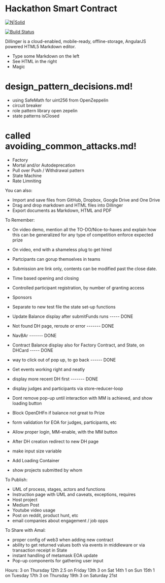 # Hackathon Smart Contract

[![N|Solid](https://cldup.com/dTxpPi9lDf.thumb.png)](https://nodesource.com/products/nsolid)

[![Build Status](https://travis-ci.org/joemccann/dillinger.svg?branch=master)](https://travis-ci.org/joemccann/dillinger)

Dillinger is a cloud-enabled, mobile-ready, offline-storage, AngularJS powered HTML5 Markdown editor.

  - Type some Markdown on the left
  - See HTML in the right
  - Magic



# design_pattern_decisions.md!

  - using SafeMath for uint256 from OpenZeppelin
  - circuit breaker
  - role pattern library open zepelin
  - state patterns isClosed


# called avoiding_common_attacks.md!

  - Factory
  - Mortal and/or Autodeprecation
  - Pull over Push / Withdrawal pattern
  - State Machine
  - Rate Limniting




You can also:
  - Import and save files from GitHub, Dropbox, Google Drive and One Drive
  - Drag and drop markdown and HTML files into Dillinger
  - Export documents as Markdown, HTML and PDF

To Remember:
  - On video demo, mention all the TO-DO/Nice-to-haves and explain how this can be generalized for any type of competition
      enforce expected prize
  - On video, end with a shameless plug to get hired
  - Partcipants can gorup themselves in teams
  - Submission are link only, contents can be modified past the close date.
  - Time based opening and closing
  - Controlled participant registration, by number of granting access
  - Sponsors
  - Separate to new test file the state set-up functions


  - Update Balance display after submitFunds runs    ----- DONE
  - Not found DH page, reroute or error    ------- DONE
  - NavBAr  ------- DONE
  - Contract Balance display also for Factory Contract, and State, on DHCard  ----- DONE
  - way to click out of pop up, to go back  ------ DONE
  - Get events working right and neatly
  - display more recent DH first  ------- DONE

  - display judges and participants via store-reducer-loop
  
  - Dont remove pop-up until interaction with MM is achieved, and show loading button
  - Block OpenDHFn if balance not great to Prize    
  - form validation for EOA for judges, participants, etc
  - Allow proper login, MM-enable, with the MM button
  - After DH creation redirect to new DH page 
  - make input size variable
  - Add Loading Container
  
  - show projects submitted by whom

To Publish:
  - UML of process, stages, actors and functions
  - Instruction page with UML and caveats, exceptions, requires
  - Host project
  - Medium Post
  - Youtube video usage
  - Post on reddit, product hunt, etc
  - email companies about engagement / job opps

To Share with Amal:
  - proper config of web3 when adding new contract
  - ability to get returned values both via events in middleware or via transaction receipt in State
  - instant handling of metamask EOA update
  - Pop-up components for gathering user input



Hours:
3 on Thursday 12th
2.5 on Friday 13th
3 on Sat 14th
1 on Sun 15th
1 on Tuesday 17th
3 on Thursday 19th
3 on Saturday 21st